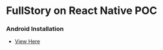 # FullStory on React Native POC

### Android Installation
- [View Here](https://github.com/gilxng/fullstory-react-native/commit/ffc0477262bcc00d4b51b5b1ab6e67c70e0aa56b)
